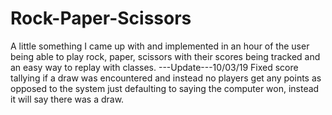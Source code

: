 # Rock-Paper-Scissors
A little something I came up with and implemented in an hour of the user being able to play rock, paper, scissors with their scores being tracked and an easy way to replay with classes.
---Update---10/03/19
Fixed score tallying if a draw was encountered and instead no players get any points as opposed to the system just defaulting to saying the computer won, instead it will say there was a draw.
